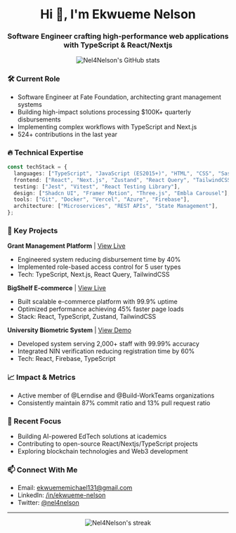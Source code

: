 <h1 align="center">Hi 👋, I'm Ekwueme Nelson</h1>
<h3 align="center">Software Engineer crafting high-performance web applications with TypeScript & React/Nextjs</h3>

<p align="center">
  <img src="https://github-readme-stats.vercel.app/api?username=Nel4Nelson&show_icons=true&theme=transparent" alt="Nel4Nelson's GitHub stats"/>
</p>

### 🛠️ Current Role

- Software Engineer at Fate Foundation, architecting grant management systems
- Building high-impact solutions processing $100K+ quarterly disbursements
- Implementing complex workflows with TypeScript and Next.js
- 524+ contributions in the last year

### 🔥 Technical Expertise

```typescript
const techStack = {
  languages: ["TypeScript", "JavaScript (ES2015+)", "HTML", "CSS", "Sass"],
  frontend: ["React", "Next.js", "Zustand", "React Query", "TailwindCSS"],
  testing: ["Jest", "Vitest", "React Testing Library"],
  design: ["Shadcn UI", "Framer Motion", "Three.js", "Embla Carousel"],
  tools: ["Git", "Docker", "Vercel", "Azure", "Firebase"],
  architecture: ["Microservices", "REST APIs", "State Management"],
};
```

### 🚀 Key Projects

**Grant Management Platform** | [View Live](https://fate-foundation-client-git-dev-realanalyticsdev.vercel.app/)

- Engineered system reducing disbursement time by 40%
- Implemented role-based access control for 5 user types
- Tech: TypeScript, Next.js, React Query, TailwindCSS

**BigShelf E-commerce** | [View Live](https://mybigshelf.com/)

- Built scalable e-commerce platform with 99.9% uptime
- Optimized performance achieving 45% faster page loads
- Stack: React, TypeScript, Zustand, TailwindCSS

**University Biometric System** | [View Demo](https://coou-staging.netlify.app/)

- Developed system serving 2,000+ staff with 99.99% accuracy
- Integrated NIN verification reducing registration time by 60%
- Tech: React, Firebase, TypeScript

### 📈 Impact & Metrics

<!-- - Contributed to 25+ open-source repositories -->

- Active member of @Lerndise and @Build-WorkTeams organizations
- Consistently maintain 87% commit ratio and 13% pull request ratio

### 🌱 Recent Focus

- Building AI-powered EdTech solutions at icademics
- Contributing to open-source React/Nextjs/TypeScript projects
- Exploring blockchain technologies and Web3 development

### 📫 Connect With Me

- Email: ekwuememichael131@gmail.com
- LinkedIn: [/in/ekwueme-nelson](https://linkedin.com/in/nel4nelson)
- Twitter: [@nel4nelson](https://twitter.com/nel4nelson)

---

<p align="center">
<img src="https://github-readme-streak-stats.herokuapp.com/?user=Nel4Nelson&theme=transparent" alt="Nel4Nelson's streak"/>
</p>

